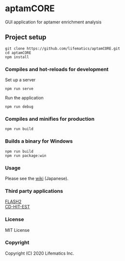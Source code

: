 # aptamCORE
GUI application for aptamer enrichment analysis  

## Project setup
```
git clone https://github.com/lifematics/aptamCORE.git
cd aptamCORE
npm install
```

### Compiles and hot-reloads for development
Set up a server
```
npm run serve
```
Run the application
```
npm run debug
```

### Compiles and minifies for production
```
npm run build
```

### Builds a binary for Windows
```
npm run build
npm run package:win
```

### Usage
Please see the [wiki](https://github.com/lifematics/aptamCORE/wiki) (Japanese).

### Third party applications
[FLASH2](https://github.com/dstreett/FLASH2)  
[CD-HIT-EST](https://github.com/weizhongli/cdhit)  

### License
MIT License  

### Copyright
Copyright (C) 2020 Lifematics Inc.  
